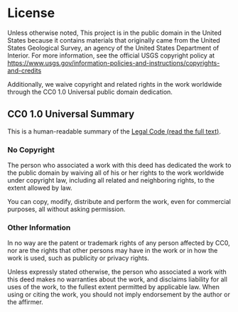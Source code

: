 License
=======

Unless otherwise noted, This project is in the public domain in the United
States because it contains materials that originally came from the United
States Geological Survey, an agency of the United States Department of
Interior. For more information, see the official USGS copyright policy at
<https://www.usgs.gov/information-policies-and-instructions/copyrights-and-credits>

Additionally, we waive copyright and related rights in the work
worldwide through the CC0 1.0 Universal public domain dedication.

CC0 1.0 Universal Summary
-------------------------

This is a human-readable summary of the
[Legal Code (read the full text)][1].

### No Copyright

The person who associated a work with this deed has dedicated the work to
the public domain by waiving all of his or her rights to the work worldwide
under copyright law, including all related and neighboring rights, to the
extent allowed by law.

You can copy, modify, distribute and perform the work, even for commercial
purposes, all without asking permission.

### Other Information

In no way are the patent or trademark rights of any person affected by CC0,
nor are the rights that other persons may have in the work or in how the
work is used, such as publicity or privacy rights.

Unless expressly stated otherwise, the person who associated a work with
this deed makes no warranties about the work, and disclaims liability for
all uses of the work, to the fullest extent permitted by applicable law.
When using or citing the work, you should not imply endorsement by the
author or the affirmer.

[1]: https://creativecommons.org/publicdomain/zero/1.0/legalcode

